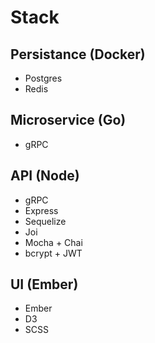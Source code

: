 # Stack

## Persistance (Docker)
- Postgres
- Redis
## Microservice (Go)
- gRPC

## API (Node)
- gRPC
- Express
- Sequelize
- Joi
- Mocha + Chai
- bcrypt + JWT

## UI (Ember)
- Ember
- D3
- SCSS
